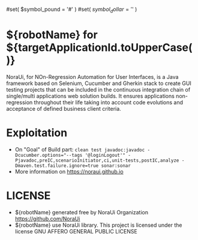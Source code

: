 #set( $symbol_pound = '#' )
#set( $symbol_dollar = '$' )
# ${robotName} for ${targetApplicationId.toUpperCase()}

NoraUi, for NOn-Regression Automation for User Interfaces, is a Java framework based on Selenium, Cucumber and Gherkin stack to create GUI testing projects that can be included in the continuous integration chain of single/multi applications web solution builds.
It ensures applications non-regression throughout their life taking into account code evolutions and acceptance of defined business client criteria.

# Exploitation

* On "Goal" of Build part:  ```clean test javadoc:javadoc -Dcucumber.options="--tags '@loginLogout'" -Pjavadoc,preIC,scenarioInitiator,ci,unit-tests,postIC,analyze -Dmaven.test.failure.ignore=true sonar:sonar```
* More information on https://noraui.github.io

# LICENSE

* ${robotName} generated free by NoraUi Organization https://github.com/NoraUi
* ${robotName} use NoraUi library. This project is licensed under the license GNU AFFERO GENERAL PUBLIC LICENSE
